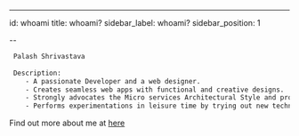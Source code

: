 ---
id: whoami
title: whoami?
sidebar_label: whoami?
sidebar_position: 1


--
<!-- ## whoami? -->


```bash title="palash@blog.palashsh.me:~$ whoami"
 Palash Shrivastava
 
 Description:
    - A passionate Developer and a web designer. 
    - Creates seamless web apps with functional and creative designs. 
    - Strongly advocates the Micro services Architectural Style and provides Modern Application Design. 
    - Performs experimentations in leisure time by trying out new technologies.
```

Find out more about me at [here](https://palashshrivastava-tech.web.app/)